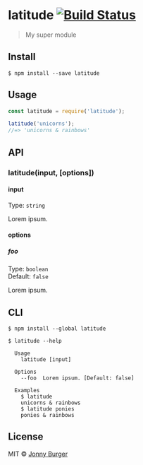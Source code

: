 # latitude [![Build Status](https://travis-ci.org/JonnyBurger/latitude.svg?branch=master)](https://travis-ci.org/JonnyBurger/latitude)

> My super module


## Install

```
$ npm install --save latitude
```


## Usage

```js
const latitude = require('latitude');

latitude('unicorns');
//=> 'unicorns & rainbows'
```


## API

### latitude(input, [options])

#### input

Type: `string`

Lorem ipsum.

#### options

##### foo

Type: `boolean`<br>
Default: `false`

Lorem ipsum.


## CLI

```
$ npm install --global latitude
```

```
$ latitude --help

  Usage
    latitude [input]

  Options
    --foo  Lorem ipsum. [Default: false]

  Examples
    $ latitude
    unicorns & rainbows
    $ latitude ponies
    ponies & rainbows
```


## License

MIT © [Jonny Burger](http://jonny.io)
